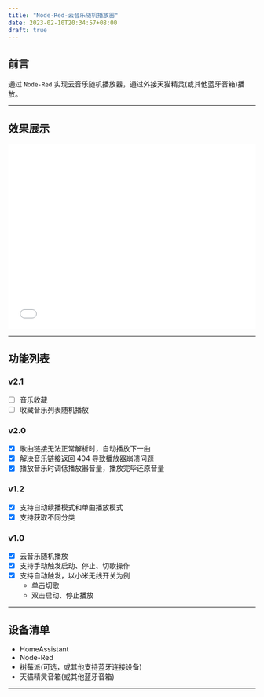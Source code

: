 ```yaml
---
title: "Node-Red-云音乐随机播放器"
date: 2023-02-10T20:34:57+08:00
draft: true
---
```



## 前言

通过 `Node-Red` 实现云音乐随机播放器，通过外接天猫精灵(或其他蓝牙音箱)播放。

----

## 效果展示


<div style="position: relative; width: 100%; height: 0; padding-bottom: 75%;">  
    <iframe src="//player.bilibili.com/player.html?bvid=BV1rA41167Ki"  scrolling="no" border="0" frameborder="no" framespacing="0" allowfullscreen="true" style="position: absolute; width: 100%; height: 100%; left: 0; top: 0;"></iframe>  
</div>


----


## 功能列表

### v2.1

- [ ] 音乐收藏
- [ ] 收藏音乐列表随机播放

### v2.0

- [x] 歌曲链接无法正常解析时，自动播放下一曲
- [x] 解决音乐链接返回 404 导致播放器崩溃问题
- [x] 播放音乐时调低播放器音量，播放完毕还原音量

### v1.2

- [x] 支持自动续播模式和单曲播放模式
- [x] 支持获取不同分类

### v1.0

- [x] 云音乐随机播放
- [x] 支持手动触发启动、停止、切歌操作
- [x] 支持自动触发，以小米无线开关为例
	- 单击切歌
	- 双击启动、停止播放

----

## 设备清单

- HomeAssistant
- Node-Red
- 树莓派(可选，或其他支持蓝牙连接设备)
- 天猫精灵音箱(或其他蓝牙音箱)

----

